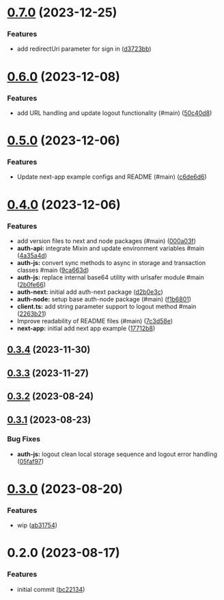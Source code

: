 

# [0.7.0](https://github.com/betaly/loopauth-js/compare/0.6.0...0.7.0) (2023-12-25)


### Features

* add redirectUri parameter for sign in ([d3723bb](https://github.com/betaly/loopauth-js/commit/d3723bb8a4937441752dd2c4b41a4c8d412aa157))

# [0.6.0](https://github.com/betaly/loopauth-js/compare/0.5.0...0.6.0) (2023-12-08)


### Features

* add URL handling and update logout functionality (#main) ([50c40d8](https://github.com/betaly/loopauth-js/commit/50c40d827abbaf7b7ff4e5696d796cbafdcdf163))

# [0.5.0](https://github.com/betaly/loopauth-js/compare/0.4.0...0.5.0) (2023-12-06)


### Features

* Update next-app example configs and README (#main) ([c6de6d6](https://github.com/betaly/loopauth-js/commit/c6de6d63b02d849d9cf536014f59c616c4957dbc))

# [0.4.0](https://github.com/betaly/loopauth-js/compare/0.3.4...0.4.0) (2023-12-06)


### Features

* add version files to next and node packages (#main) ([000a03f](https://github.com/betaly/loopauth-js/commit/000a03f9401890ac7eacf2190d61b4b57a9ab2fb))
* **auth-api:** integrate Mixin and update environment variables #main ([4a35a4d](https://github.com/betaly/loopauth-js/commit/4a35a4d1c320d5d2ef431e12171d700d52e3e998))
* **auth-js:** convert sync methods to async in storage and transaction classes #main ([9ca663d](https://github.com/betaly/loopauth-js/commit/9ca663df359579c3065ffaf7701335ee58b8d675))
* **auth-js:** replace internal base64 utility with urlsafer module #main ([2b0fe66](https://github.com/betaly/loopauth-js/commit/2b0fe66200d82ae8467aab829a9125df31dc0475))
* **auth-next:** initial add auth-next package ([d2b0e3c](https://github.com/betaly/loopauth-js/commit/d2b0e3ce01e8faded2564d51ac6265a1e7ac0194))
* **auth-node:** setup base auth-node package (#main) ([f1b6801](https://github.com/betaly/loopauth-js/commit/f1b680115dcc4e1d2f4fef61e5d9143f42478d1a))
* **client.ts:** add string parameter support to logout method #main ([2263b21](https://github.com/betaly/loopauth-js/commit/2263b215dd5fcc40b2da75dedef1c2f5dd8357d3))
* Improve readability of README files (#main) ([7c3d58e](https://github.com/betaly/loopauth-js/commit/7c3d58e3d30e53f7b7028aac78bedc7fd9d8ec5e))
* **next-app:** initial add next app example ([17712b8](https://github.com/betaly/loopauth-js/commit/17712b8f827a8fd5425542b2a85fb014fe07da6f))

## [0.3.4](https://github.com/betaly/loopauth-js/compare/0.3.3...0.3.4) (2023-11-30)

## [0.3.3](https://github.com/betaly/loopauth-js/compare/0.3.2...0.3.3) (2023-11-27)

## [0.3.2](https://github.com/betaly/loopauth-js/compare/0.3.1...0.3.2) (2023-08-24)

## [0.3.1](https://github.com/betaly/loopauth-js/compare/0.3.0...0.3.1) (2023-08-23)


### Bug Fixes

* **auth-js:** logout clean local storage sequence and logout error handling ([05faf97](https://github.com/betaly/loopauth-js/commit/05faf977ed42576de5987fb913a10034c270c3ee))

# [0.3.0](https://github.com/betaly/loopauth-js/compare/0.2.0...0.3.0) (2023-08-20)


### Features

* wip ([ab31754](https://github.com/betaly/loopauth-js/commit/ab31754ee965c6a2f7bab7299cc84bfcda3175fe))

# 0.2.0 (2023-08-17)


### Features

* initial commit ([bc22134](https://github.com/betaly/loopauth-js/commit/bc221345d4fd004234c6ebbf44f13dc6790a388f))
